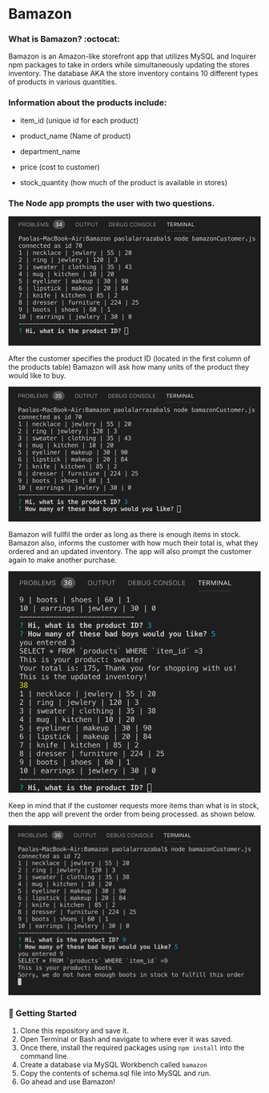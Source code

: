 # Bamazon

### What is Bamazon? :octocat:

Bamazon is an Amazon-like storefront app that utilizes MySQL and Inquirer npm packages to take in orders while simultaneously updating the stores inventory. The database AKA the store inventory contains 10 different types of products in various quantities. 

### Information about the products include: 

* item_id (unique id for each product)

* product_name (Name of product)

* department_name

* price (cost to customer)

* stock_quantity (how much of the product is available in stores)

### The Node app prompts the user with two questions. 


![](images/ss1.png)

After the customer specifies the product ID (located in the first column of the products table) Bamazon will ask how many units of the product they would like to buy. 

![](images/ss2.png)

Bamazon will fullfil the order as long as there is enough items in stock. Bamazon also, informs the customer with how much their total is, what they ordered and an updated inventory. The app will also prompt the customer again to make another purchase. 

![](images/ss3.png)

Keep in mind that if the customer requests more items than what is in stock, then the app will prevent the order from being processed. as shown below. 

![](images/ss4.png)

### :large_orange_diamond: Getting Started 

1. Clone this repository and save it.
2. Open Terminal or Bash and navigate to where ever it was saved. 
3. Once there, install the required packages using `npm install` into the command line. 
4. Create a database via MySQL Workbench called `bamazon` 
5. Copy the contents of schema.sql file into MySQL and run. 
6. Go ahead and use Bamazon! 


